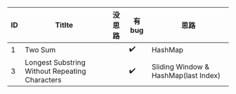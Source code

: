 ID | Titlte| 没思路 | 有bug | 思路
------------ | ------------- | ------------ | ------------- | -------------
1 | Two Sum |  |:heavy_check_mark: | HashMap|
3 | Longest Substring Without Repeating Characters  | |:heavy_check_mark: | Sliding Window & HashMap(last Index)






